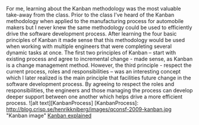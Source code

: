 For me, learning about the Kanban methodology was the most valuable take-away from the class. Prior to the class I’ve heard of the Kanban methodology when applied to the manufacturing process for automobile makers but I never knew the same methodology could be used to efficiently drive the software development process. After learning the four basic principles of Kanban it made sense that this methodology would be used when working with multiple engineers that were completing several dynamic tasks at once. The first two principles of Kanban – start with existing process and agree to incremental change  - made sense, as Kanban is a change management method. However, the third principle - respect the current process, roles and responsibilities – was an interesting concept which I later realized is the main principle that facilities future change in the software development process. By agreeing to respect the roles and responsibilities, the engineers and those managing the process can develop deeper support between one another which helps drive a more efficient process.
![alt text][KanbanProcess]
[KanbanProcess]: http://blog.crisp.se/henrikkniberg/images/qconsf-2009-kanban.jpg "Kanban image"
[Kanban explained](http://kanbanblog.com/explained/)
